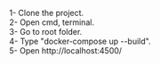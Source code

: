 1- Clone the project.<br/>
2- Open cmd, terminal.<br/>
3- Go to root folder.<br/>
4- Type "docker-compose up --build".<br/>
5- Open http://localhost:4500/
